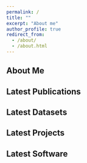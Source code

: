 ```yaml
---
permalink: /
title: ""
excerpt: "About me"
author_profile: true
redirect_from: 
  - /about/
  - /about.html
---
```


## About Me

## Latest Publications 

## Latest Datasets

## Latest Projects

## Latest Software


